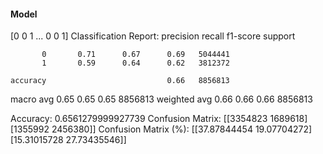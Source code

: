 #### Model
[0 0 1 ... 0 0 1]
Classification Report:
              precision    recall  f1-score   support

           0       0.71      0.67      0.69   5044441
           1       0.59      0.64      0.62   3812372

    accuracy                           0.66   8856813
   macro avg       0.65      0.65      0.65   8856813
weighted avg       0.66      0.66      0.66   8856813

Accuracy: 0.6561279999927739
Confusion Matrix:
[[3354823 1689618]
 [1355992 2456380]]
Confusion Matrix (%):
[[37.87844454 19.07704272]
 [15.31015728 27.73435546]]
